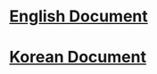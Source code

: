 # [English Document]
# [Korean Document]

[English Document]:https://github.com/0226daniel/UniPad-Document/blob/master/Unipack/README_en.md
[Korean Document]:https://github.com/0226daniel/UniPad-Document/blob/master/Unipack/README_ko.md